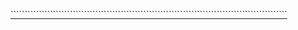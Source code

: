 [``````````````````````````````````````````````````````````````````````````````````````````````````](https://example.com)
